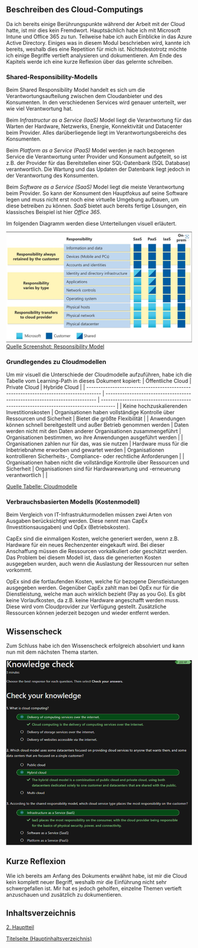 ## Beschreiben des Cloud-Computings

Da ich bereits einige Berührungspunkte während der Arbeit mit der Cloud hatte, ist mir dies kein Fremdwort. Hauptsächlich habe ich mit Microsoft Intune und Office 365 zu tun. Teilweise habe ich auch Einblicke in das Azure Active Directory. Einiges was in diesem Modul beschrieben wird, kannte ich bereits, weshalb dies eine Repetition für mich ist. Nichtsdestotrotz möchte ich einige Begriffe vertieft analysieren und dokumentieren. Am Ende des Kapitels werde ich eine kurze Reflexion über das gelernte schreiben.

### Shared-Responsibility-Modells

Beim Shared Responsibility Model handelt es sich um die Verantwortungsaufteilung zwischen dem Cloudanbieter und des Konsumenten. In den verschiedenen Services wird genauer unterteilt, wer wie viel Verantwortung hat.

Beim *Infrastructur as a Service (IaaS)* Model liegt die Verantwortung für das Warten der Hardware, Netzwerks, Energie, Konnektivität und Datacenter beim Provider. Alles darüberliegende liegt im Verantwortungsbereichs des Konsumenten.

Beim *Platform as a Service (PaaS)* Model werden je nach bezogenen Service die Verantwortung unter Provider und Konsument aufgeteilt, so ist z.B. der Provider für das Bereitstellen einer SQL-Datenbank (SQL Database) verantwortlich. Die Wartung und das Updaten der Datenbank liegt jedoch in der Verantwortung des Konsumenten.

Beim *Software as a Service (SaaS)* Model liegt die meiste Verantwortung beim Provider. So kann der Konsument den Hauptfokus auf seine Software legen und muss nicht erst noch eine virtuelle Umgebung aufbauen, um diese betreiben zu können. *SaaS* bietet auch bereits fertige Lösungen, ein klassisches Beispiel ist hier *Office 365*.


Im folgenden Diagramm werden diese Unterteilungen visuell erläutert.

![Shared Responsibility Model](../ressources/Sharedrespons_Screenshot.jpg)
[Quelle Screenshot: Responsibility Model](../4_Anhang/Quellenangabe.md#iaas-paas-und-saas)

### Grundlegendes zu Cloudmodellen

Um mir visuell die Unterschiede der Cloudmodelle aufzuführen, habe ich die Tabelle vom Learning-Path in dieses Dokument kopiert:
| Öffentliche Cloud                                                                    | Private Cloud                                                              | Hybride Cloud                                                                        |
| ------------------------------------------------------------------------------------ | -------------------------------------------------------------------------- | ------------------------------------------------------------------------------------ |
| Keine hochzuskalierenden Investitionskosten                                          | Organisationen haben vollständige Kontrolle über Ressourcen und Sicherheit | Bietet die größte Flexibilität                                                       |
| Anwendungen können schnell bereitgestellt und außer Betrieb genommen werden          | Daten werden nicht mit den Daten anderer Organisationen zusammengeführt    | Organisationen bestimmen, wo ihre Anwendungen ausgeführt werden                      |
| Organisationen zahlen nur für das, was sie nutzen                                    | Hardware muss für die Inbetriebnahme erworben und gewartet werden          | Organisationen kontrollieren Sicherheits-, Compliance- oder rechtliche Anforderungen |
| Organisationen haben nicht die vollständige Kontrolle über Ressourcen und Sicherheit | Organisationen sind für Hardwarewartung und -erneuerung verantwortlich     |                                                                                    |

[Quelle Tabelle: Cloudmodelle](../4_Anhang/Quellenangabe.md#Tabelle-der-verschiedenen-cloudmodelle)

### Verbrauchsbasierten Modells (Kostenmodell)

Beim Vergleich von IT-Infrastrukturmodellen müssen zwei Arten von Ausgaben berücksichtigt werden. Diese nennt man CapEx (Investitionsausgaben) und OpEx (Betriebskosten).

CapEx sind die einmaligen Kosten, welche generiert werden, wenn z.B. Hardware für ein neues Rechenzenter eingekauft wird. Bei dieser Anschaffung müssen die Ressourcen vorkalkuliert oder geschätzt werden. Das Problem bei diesem Modell ist, dass die generierten Kosten ausgegeben wurden, auch wenn die Auslastung der Ressourcen nur selten vorkommt.

OpEx sind die fortlaufenden Kosten, welche für bezogene Dienstleistungen ausgegeben werden. Gegenüber CapEx zahlt man bei OpEx nur für die Dienstleistung, welche man auch wirklich bezieht (Pay as you Go). Es gibt keine Vorlaufkosten, da z.B. keine Hardware angeschafft werden muss. Diese wird vom Cloudprovider zur Verfügung gestellt. Zusätzliche Ressourcen können jederzeit bezogen und wieder entfernt werden. 


## Wissenscheck

Zum Schluss habe ich den Wissenscheck erfolgreich absolviert und kann nun mit dem nächsten Thema starten.

![2. Wissensbeurteilung](../ressources/Wissensbeuurteilung_Cloudcomputing.png)

## Kurze Reflexion

Wie ich bereits am Anfang des Dokuments erwähnt habe, ist mir die Cloud kein komplett neuer Begriff, weshalb mir die Einführung nicht sehr schwergefallen ist. Mir hat es jedoch geholfen, einzelne Themen vertieft anzuschauen und zusätzlich zu dokumentieren.

## Inhaltsverzeichnis

[2. Hauptteil](./README.md)

[Titelseite (Hauptinhaltsverzeichnis)](../README.md)

